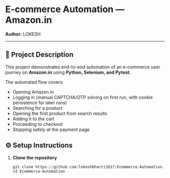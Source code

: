 # E-commerce Automation  — Amazon.in

**Author:** LOKESH  
 

---

## 📌 Project Description
This project demonstrates end-to-end automation of an e-commerce user journey on **Amazon.in** using **Python, Selenium, and Pytest**.  

The automated flow covers:
- Opening Amazon.in  
- Logging in (manual CAPTCHA/OTP solving on first run, with cookie persistence for later runs)  
- Searching for a product  
- Opening the first product from search results  
- Adding it to the cart  
- Proceeding to checkout  
- Stopping safely at the payment page  



## ⚙️ Setup Instructions

1. **Clone the repository**
   ```powershell
   git clone https://github.com/lokeshbharti1617/Ecommerce-Automation.git
   cd Ecommerce-Automation
